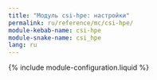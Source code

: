 ```yaml
---
title: "Модуль csi-hpe: настройки"
permalink: ru/reference/mc/csi-hpe/
module-kebab-name: csi-hpe
module-snake-name: csi_hpe
lang: ru
---
```


{% include module-configuration.liquid %}
